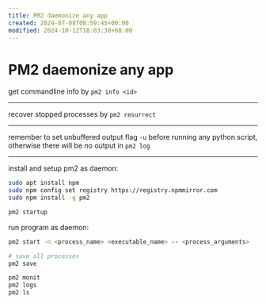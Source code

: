 ```yaml
---
title: PM2 daemonize any app
created: 2024-07-08T08:59:45+00:00
modified: 2024-10-12T18:03:38+08:00
---
```


# PM2 daemonize any app

get commandline info by `pm2 info <id>`

---

recover stopped processes by `pm2 resurrect`

---

remember to set unbuffered output flag `-u` before running any python script, otherwise there will be no output in `pm2 log`

---

install and setup pm2 as daemon:

```bash
sudo apt install npm
sudo npm config set registry https://registry.npmmirror.com
sudo npm install -g pm2

pm2 startup
```

run program as daemon:

```bash
pm2 start -n <process_name> <executable_name> -- <process_arguments>

# save all processes
pm2 save

pm2 monit
pm2 logs
pm2 ls
```

